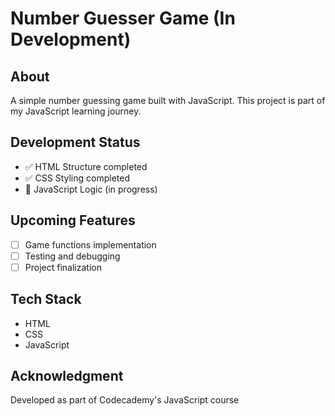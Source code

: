 # Number Guesser Game (In Development)

## About

A simple number guessing game built with JavaScript. This project is part of my JavaScript learning journey.

## Development Status

- ✅ HTML Structure completed
- ✅ CSS Styling completed
- 🔄 JavaScript Logic (in progress)

## Upcoming Features

- [ ] Game functions implementation
- [ ] Testing and debugging
- [ ] Project finalization

## Tech Stack

- HTML
- CSS
- JavaScript

## Acknowledgment

Developed as part of Codecademy's JavaScript course
